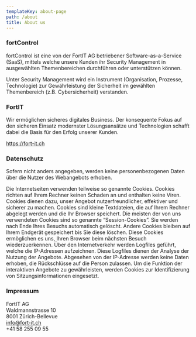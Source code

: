 ```yaml
---
templateKey: about-page
path: /about
title: About us
---
```

### fortControl

fortControl ist eine von der FortIT AG betriebener Software-as-a-Service (SaaS), mittels welche unsere Kunden ihr Security Management in ausgewählten Themenbereichen durchführen oder unterstützen können.

Unter Security Management wird ein Instrument (Organisation, Prozesse, Technologie) zur Gewährleistung der Sicherheit im gewählten Themenbereich (z.B. Cybersicherheit) verstanden.

### FortIT

Wir ermöglichen sicheres digitales Business. Der konsequente Fokus auf den sicheren Einsatz modernster Lösungsansätze und Technologien schafft dabei die Basis für den Erfolg unserer Kunden. 

<https://fort-it.ch> 

### Datenschutz

Sofern nicht anders angegeben, werden keine personenbezogenen Daten über die Nutzer des Webangebots erhoben.

Die Internetseiten verwenden teilweise so genannte Cookies. Cookies richten auf Ihrem Rechner keinen Schaden an und enthalten keine Viren. Cookies dienen dazu, unser Angebot nutzerfreundlicher, effektiver und sicherer zu machen. Cookies sind kleine Textdateien, die auf Ihrem Rechner abgelegt werden und die Ihr Browser speichert. Die meisten der von uns verwendeten Cookies sind so genannte “Session-Cookies”. Sie werden nach Ende Ihres Besuchs automatisch gelöscht. Andere Cookies bleiben auf Ihrem Endgerät gespeichert bis Sie diese löschen. Diese Cookies ermöglichen es uns, Ihren Browser beim nächsten Besuch wiederzuerkennen. Über den Internetverkehr werden Logfiles geführt, welche die IP-Adressen aufzeichnen. Diese Logfiles dienen der Analyse der Nutzung der Angebote. Abgesehen von der IP-Adresse werden keine Daten erhoben, die Rückschlüsse auf die Person zulassen. Um die Funktion der interaktiven Angebote zu gewährleisten, werden Cookies zur Identifizierung von Sitzungsinformationen eingesetzt.

### Impressum

FortIT AG\
Waldmannstrasse 10\
8001 Zürich-Bellevue\
info@fort-it.ch\
+41 58 255 09 55
